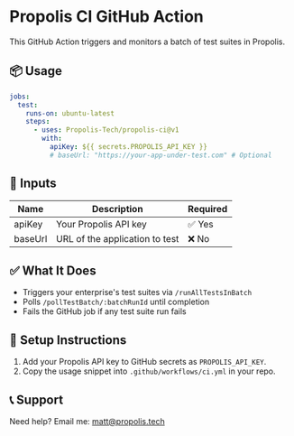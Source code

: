 # Propolis CI GitHub Action

This GitHub Action triggers and monitors a batch of test suites in Propolis.

## 📦 Usage

```yaml
jobs:
  test:
    runs-on: ubuntu-latest
    steps:
      - uses: Propolis-Tech/propolis-ci@v1
        with:
          apiKey: ${{ secrets.PROPOLIS_API_KEY }}
          # baseUrl: "https://your-app-under-test.com" # Optional
```

## 🔧 Inputs

| Name     | Description                                       | Required |
|----------|---------------------------------------------------|----------|
| apiKey   | Your Propolis API key                             | ✅ Yes   |
| baseUrl  | URL of the application to test                    | ❌ No    |

## ✅ What It Does

- Triggers your enterprise's test suites via `/runAllTestsInBatch`
- Polls `/pollTestBatch/:batchRunId` until completion
- Fails the GitHub job if any test suite run fails

## 🚀 Setup Instructions

1. Add your Propolis API key to GitHub secrets as `PROPOLIS_API_KEY`.
2. Copy the usage snippet into `.github/workflows/ci.yml` in your repo.

## 📞 Support


Need help? Email me: matt@propolis.tech 
